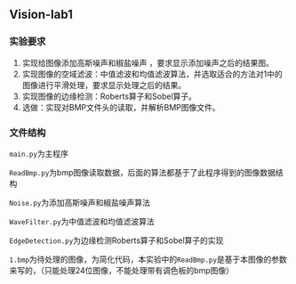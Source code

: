 ## Vision-lab1

### 实验要求

1.	实现给图像添加高斯噪声和椒盐噪声 ，要求显示添加噪声之后的结果图。
2.	实现图像的空域滤波：中值滤波和均值滤波算法，并选取适合的方法对1中的图像进行平滑处理，要求显示处理之后的结果。
3.	实现图像的边缘检测：Roberts算子和Sobel算子。
4.  选做：实现对BMP文件头的读取，并解析BMP图像文件。

### 文件结构

`main.py`为主程序

`ReadBmp.py`为bmp图像读取数据，后面的算法都基于了此程序得到的图像数据结构

`Noise.py`为添加高斯噪声和椒盐噪声算法

`WaveFilter.py`为中值滤波和均值滤波算法

`EdgeDetection.py`为边缘检测Roberts算子和Sobel算子的实现

`1.bmp`为待处理的图像，为简化代码，本实验中的`ReadBmp.py`是基于本图像的参数来写的，（只能处理24位图像，不能处理带有调色板的bmp图像）